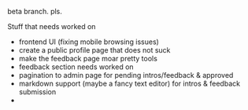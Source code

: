 beta branch. pls.


Stuff that needs worked on
 - frontend UI (fixing mobile browsing issues)
 - create a public profile page that does not suck
 - make the feedback page moar pretty tools
 - feedback section needs worked on
 - pagination to admin page for pending intros/feedback & approved
 - markdown support (maybe a fancy text editor) for intros & feedback submission
 - 
